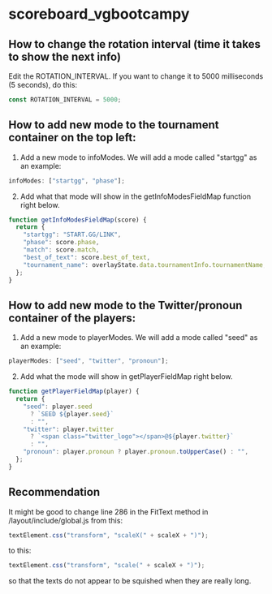 # scoreboard_vgbootcampy

## How to change the rotation interval (time it takes to show the next info)

Edit the ROTATION_INTERVAL. If you want to change it to 5000 milliseconds (5 seconds), do this:

```js
const ROTATION_INTERVAL = 5000;
```

## How to add new mode to the tournament container on the top left:

1. Add a new mode to infoModes. We will add a mode called "startgg" as an example:

```js
infoModes: ["startgg", "phase"];
```

2. Add what that mode will show in the getInfoModesFieldMap function right below.

```js
function getInfoModesFieldMap(score) {
  return {
    "startgg": "START.GG/LINK",
    "phase": score.phase,
    "match": score.match,
    "best_of_text": score.best_of_text,
    "tournament_name": overlayState.data.tournamentInfo.tournamentName,
  };
}
```

## How to add new mode to the Twitter/pronoun container of the players:

1. Add a new mode to playerModes. We will add a mode called "seed" as an example:

```js
playerModes: ["seed", "twitter", "pronoun"];
```

2. Add what the mode will show in getPlayerFieldMap right below.

```js
function getPlayerFieldMap(player) {
  return {
    "seed": player.seed
      ? `SEED ${player.seed}`
      : "",
    "twitter": player.twitter
      ? `<span class="twitter_logo"></span>@${player.twitter}`
      : "",
    "pronoun": player.pronoun ? player.pronoun.toUpperCase() : "",
  };
}
```

## Recommendation
It might be good to change line 286 in the FitText method in /layout/include/global.js from this:
```js
textElement.css("transform", "scaleX(" + scaleX + ")");
```
to this:
```js
textElement.css("transform", "scale(" + scaleX + ")");
```
so that the texts do not appear to be squished when they are really long.
